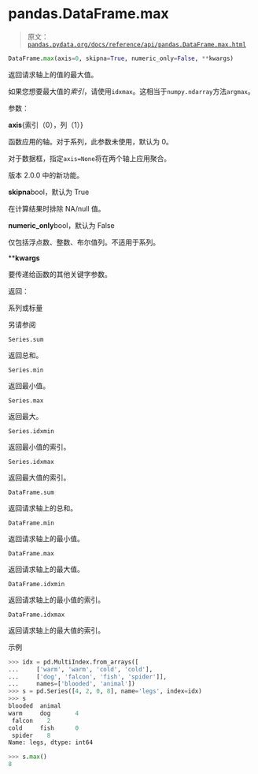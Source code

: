 # pandas.DataFrame.max

> 原文：[`pandas.pydata.org/docs/reference/api/pandas.DataFrame.max.html`](https://pandas.pydata.org/docs/reference/api/pandas.DataFrame.max.html)

```py
DataFrame.max(axis=0, skipna=True, numeric_only=False, **kwargs)
```

返回请求轴上的值的最大值。

如果您想要最大值的*索引*，请使用`idxmax`。这相当于`numpy.ndarray`方法`argmax`。

参数：

**axis**{索引（0），列（1）}

函数应用的轴。对于系列，此参数未使用，默认为 0。

对于数据框，指定`axis=None`将在两个轴上应用聚合。

版本 2.0.0 中的新功能。

**skipna**bool，默认为 True

在计算结果时排除 NA/null 值。

**numeric_only**bool，默认为 False

仅包括浮点数、整数、布尔值列。不适用于系列。

****kwargs**

要传递给函数的其他关键字参数。

返回：

系列或标量

另请参阅

`Series.sum`

返回总和。

`Series.min`

返回最小值。

`Series.max`

返回最大。

`Series.idxmin`

返回最小值的索引。

`Series.idxmax`

返回最大值的索引。

`DataFrame.sum`

返回请求轴上的总和。

`DataFrame.min`

返回请求轴上的最小值。

`DataFrame.max`

返回请求轴上的最大值。

`DataFrame.idxmin`

返回请求轴上的最小值的索引。

`DataFrame.idxmax`

返回请求轴上的最大值的索引。

示例

```py
>>> idx = pd.MultiIndex.from_arrays([
...     ['warm', 'warm', 'cold', 'cold'],
...     ['dog', 'falcon', 'fish', 'spider']],
...     names=['blooded', 'animal'])
>>> s = pd.Series([4, 2, 0, 8], name='legs', index=idx)
>>> s
blooded  animal
warm     dog       4
 falcon    2
cold     fish      0
 spider    8
Name: legs, dtype: int64 
```

```py
>>> s.max()
8 
```

